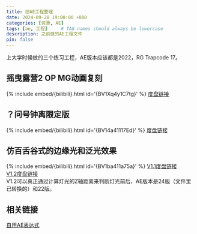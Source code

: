 ```yaml
---
title: 旧AE工程整理
date: 2024-09-28 19:00:00 +800
categories: [资源, AE]
tags: [ae, 工程]     # TAG names should always be lowercase
description: 之前做的AE工程文件
pin: false
---
```


上大学时候做的三个练习工程，AE版本应该都是2022，RG Trapcode 17。

## 摇曳露营2 OP MG动画复刻
{% include embed/{bilibili}.html id='{BV1Xq4y1C7tg}' %}
[度盘链接](https://pan.baidu.com/s/1cLhXeZJc4XI8PQ1aNW6yNw?pwd=6r89)
## ？问号钟离限定版
{% include embed/{bilibili}.html id='{BV14a41117Ed}' %}
[度盘链接](https://pan.baidu.com/s/1i3Vq9sW4QEB5EUbzpsxrug?pwd=pdq8)
## 仿百舌谷式的边缘光和泛光效果
{% include embed/{bilibili}.html id='{BV1ba411a75a}' %}
[V1.1度盘链接](https://pan.baidu.com/s/1TozoZZSZNKg_eGREgavgOQ?pwd=6rq4)<br />
[V1.2度盘链接](https://pan.baidu.com/s/1vqiyVSARFk-M6CxblY5Sbw?pwd=cy0j)<br />
V1.2可以真正通过计算灯光的Z轴距离来判断灯光前后，AE版本是24版（文件里已转换的）和22版。

## 相关链接
[自用AE表达式](https://www.cashewteam.top/posts/Expressions/)